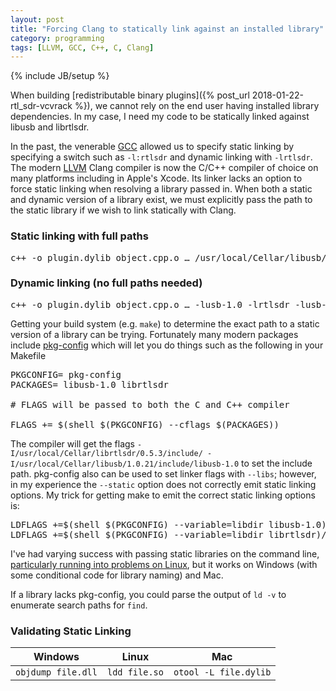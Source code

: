 ```yaml
---
layout: post
title: "Forcing Clang to statically link against an installed library"
category: programming
tags: [LLVM, GCC, C++, C, Clang]
---
```

{% include JB/setup %}

When building [redistributable binary plugins]({% post_url 2018-01-22-rtl_sdr-vcvrack %}),
we cannot rely on the end user having installed library dependencies.
In my case, I need my code to be statically linked against libusb and librtlsdr.

In the past, the venerable [GCC](https://gcc.gnu.org) allowed us to specify static linking by specifying a switch
such as `-l:rtlsdr` and dynamic linking with `-lrtlsdr`. The modern [LLVM](http://llvm.org) Clang compiler
is now the C/C++ compiler of choice on many platforms including in Apple's Xcode.
Its linker lacks an option to force static linking when resolving a library passed in.
When both a static and dynamic version of a library exist, we must explicitly pass the path to the static library if we wish to link statically with Clang.

### Static linking with full paths
<pre class="code">
c++ -o plugin.dylib object.cpp.o … /usr/local/Cellar/libusb/1.0.21/lib/libusb-1.0.a /usr/local/Cellar/librtlsdr/0.5.3/lib/librtlsdr.a
</pre>
### Dynamic linking (no full paths needed)
<pre class="code">
c++ -o plugin.dylib object.cpp.o … -lusb-1.0 -lrtlsdr -lusb-1.0
</pre>

Getting your build system (e.g. `make`) to determine the exact path to a static version of a library can be trying.
Fortunately many modern packages include [pkg-config](https://www.freedesktop.org/wiki/Software/pkg-config/)
which will let you do things such as the following in your Makefile
<pre class="code">
PKGCONFIG= pkg-config
PACKAGES= libusb-1.0 librtlsdr

# FLAGS will be passed to both the C and C++ compiler

FLAGS += $(shell $(PKGCONFIG) --cflags $(PACKAGES))
</pre>

The compiler will get the flags
`-I/usr/local/Cellar/librtlsdr/0.5.3/include/ -I/usr/local/Cellar/libusb/1.0.21/include/libusb-1.0`
to set the include path. pkg-config also can be used to set linker flags with `--libs`; however,
in my experience the `--static` option does not correctly emit static linking options.
My trick for getting make to emit the correct static linking options is:
<pre class="code">
LDFLAGS +=$(shell $(PKGCONFIG) --variable=libdir libusb-1.0)/libusb-1.0.a
LDFLAGS +=$(shell $(PKGCONFIG) --variable=libdir librtlsdr)/librtlsdr.a
</pre>

I've had varying success with passing static libraries on the command line,
[particularly running into problems on Linux](https://github.com/WIZARDISHUNGRY/vcvrack-rtlsdr/issues/26),
but it works on Windows (with some conditional code for library naming) and Mac.

If a library lacks pkg-config, you could parse the output of `ld -v` to enumerate search paths for `find`.


### Validating Static Linking

| Windows            | Linux         | Mac                   |
|--------------------|---------------|-----------------------|
| `objdump file.dll` | `ldd file.so` | `otool -L file.dylib` |

